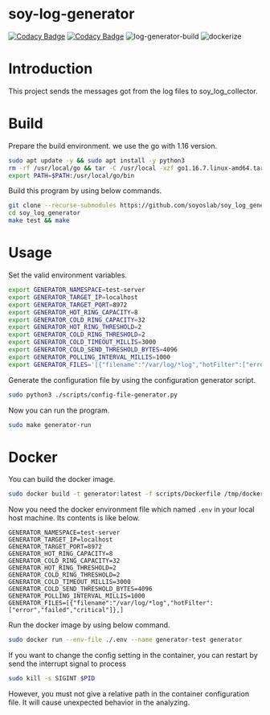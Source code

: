 # soy-log-generator

[![Codacy Badge](https://app.codacy.com/project/badge/Grade/94b16cd6d8fa4cf99eb108e4d4e1c922)](https://www.codacy.com/gh/soyoslab/soy_log_generator/dashboard?utm_source=github.com&amp;utm_medium=referral&amp;utm_content=soyoslab/soy_log_generator&amp;utm_campaign=Badge_Grade)
[![Codacy Badge](https://app.codacy.com/project/badge/Coverage/94b16cd6d8fa4cf99eb108e4d4e1c922)](https://www.codacy.com/gh/soyoslab/soy_log_generator/dashboard?utm_source=github.com&utm_medium=referral&utm_content=soyoslab/soy_log_generator&utm_campaign=Badge_Coverage)
![log-generator-build](https://github.com/soyoslab/soy_log_generator/actions/workflows/log-generator-build.yml/badge.svg)
![dockerize](https://github.com/soyoslab/soy_log_generator/actions/workflows/dockerize.yml/badge.svg)

# Introduction

This project sends the messages got from the log files to soy\_log\_collector.

# Build

Prepare the build environment. we use the go with 1.16 version.

```bash
sudo apt update -y && sudo apt install -y python3
rm -rf /usr/local/go && tar -C /usr/local -xzf go1.16.7.linux-amd64.tar.gz
export PATH=$PATH:/usr/local/go/bin
```

Build this program by using below commands.

```bash
git clone --recurse-submodules https://github.com/soyoslab/soy_log_generator.git
cd soy_log_generator
make test && make
```

# Usage

Set the valid environment variables.

```bash
export GENERATOR_NAMESPACE=test-server
export GENERATOR_TARGET_IP=localhost
export GENERATOR_TARGET_PORT=8972
export GENERATOR_HOT_RING_CAPACITY=8
export GENERATOR_COLD_RING_CAPACITY=32
export GENERATOR_HOT_RING_THRESHOLD=2
export GENERATOR_COLD_RING_THRESHOLD=2
export GENERATOR_COLD_TIMEOUT_MILLIS=3000
export GENERATOR_COLD_SEND_THRESHOLD_BYTES=4096
export GENERATOR_POLLING_INTERVAL_MILLIS=1000
export GENERATOR_FILES='[{"filename":"/var/log/*log","hotFilter":["error","failed","critical"]},]'
```

Generate the configuration file by using the configuration generator script.

```bash
sudo python3 ./scripts/config-file-generator.py
```

Now you can run the program.

```bash
sudo make generator-run
```

# Docker

You can build the docker image.

```bash
sudo docker build -t generator:latest -f scripts/Dockerfile /tmp/dockerize
```

Now you need the docker environment file which named `.env` in your local host machine. Its contents is like below.

```
GENERATOR_NAMESPACE=test-server
GENERATOR_TARGET_IP=localhost
GENERATOR_TARGET_PORT=8972
GENERATOR_HOT_RING_CAPACITY=8
GENERATOR_COLD_RING_CAPACITY=32
GENERATOR_HOT_RING_THRESHOLD=2
GENERATOR_COLD_RING_THRESHOLD=2
GENERATOR_COLD_TIMEOUT_MILLIS=3000
GENERATOR_COLD_SEND_THRESHOLD_BYTES=4096
GENERATOR_POLLING_INTERVAL_MILLIS=1000
GENERATOR_FILES=[{"filename":"/var/log/*log","hotFilter":["error","failed","critical"]},]
```

Run the docker image by using below command.

```bash
sudo docker run --env-file ./.env --name generator-test generator
```

If you want to change the config setting in the container, you can restart by send the interrupt signal to process

```bash
sudo kill -s SIGINT $PID
```

However, you must not give a relative path in the container configuration file. It will cause unexpected behavior in the analyzing.
